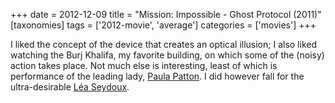 +++
date = 2012-12-09
title = "Mission: Impossible - Ghost Protocol (2011)"
[taxonomies]
tags = ['2012-movie', 'average']
categories = ['movies']
+++

I liked the concept of the device that creates an optical illusion; I
also liked watching the Burj Khalifa, my favorite building, on which
some of the (noisy) action takes place. Not much else is interesting,
least of which is performance of the leading lady, [Paula Patton]. I did
however fall for the ultra-desirable [Léa Seydoux].

  [Paula Patton]: http://en.wikipedia.org/wiki/Paula_Patton
  [Léa Seydoux]: http://en.wikipedia.org/wiki/Léa_Seydoux
